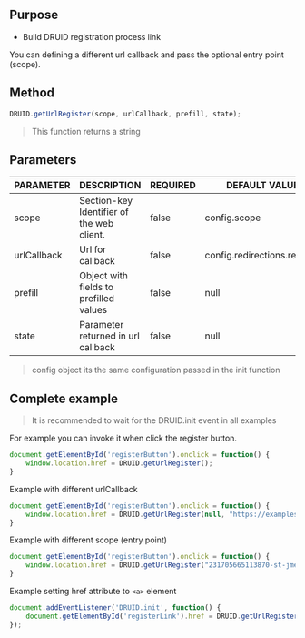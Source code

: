 ## Purpose

- Build DRUID registration process link

You can defining a different url callback and pass the optional entry point (scope).

## Method

```javascript
DRUID.getUrlRegister(scope, urlCallback, prefill, state);
```
> This function returns a string

## Parameters

| PARAMETER   | DESCRIPTION                               | REQUIRED | DEFAULT VALUE                 |
|-------------|-------------------------------------------|----------|-------------------------------|
| scope       | Section-key Identifier of the web client. | false    | config.scope                  |
| urlCallback | Url for callback                          | false    | config.redirections.register  |
| prefill     | Object with fields to prefilled values    | false    | null                          |
| state       | Parameter returned in url callback        | false    | null                          |

> config object its the same configuration passed in the init function

## Complete example

> It is recommended to wait for the DRUID.init event in all examples

For example you can invoke it when click the register button.

```javascript
document.getElementById('registerButton').onclick = function() {
	window.location.href = DRUID.getUrlRegister();
}
```

Example with different urlCallback
```javascript
document.getElementById('registerButton').onclick = function() {
	window.location.href = DRUID.getUrlRegister(null, "https://examples.dru-id.com/myalternativecallback");
}
```

Example with different scope (entry point)
```javascript
document.getElementById('registerButton').onclick = function() {
	window.location.href = DRUID.getUrlRegister("231705665113870-st-jmeter");
}
```

Example setting href attribute to `<a>` element
```javascript
document.addEventListener('DRUID.init', function() {
	document.getElementById('registerLink').href = DRUID.getUrlRegister();
});
```
